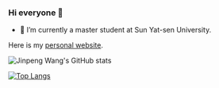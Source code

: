 ### Hi everyone 👋

<!--
**FingerRec/FingerRec** is a ✨ _special_ ✨ repository because its `README.md` (this file) appears on your GitHub profile.

Here are some ideas to get you started:

- 🔭 I’m currently working on ...
- 🌱 I’m currently learning ...
- 👯 I’m looking to collaborate on ...
- 🤔 I’m looking for help with ...
- 💬 Ask me about ...
- 📫 How to reach me: ...
- 😄 Pronouns: ...
- ⚡ Fun fact: ...
-->

- 🔭 I’m currently a master student at Sun Yat-sen University.

Here is my [personal website](https://fingerrec.github.io).


![Jinpeng Wang's GitHub stats](https://github-readme-stats.vercel.app/api?username=fingerrec&show_icons=true&theme=radical)


[![Top Langs](https://github-readme-stats.vercel.app/api/top-langs/?username=fingerrec&layout=compact)](https://github.com/anuraghazra/github-readme-stats)
